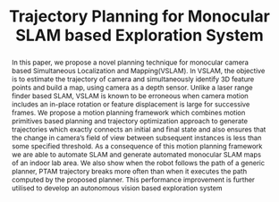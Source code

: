 ---
layout: project-page-new
title: "Trajectory Planning for Monocular SLAM based Exploration System"
authors:
  - name: Sarthak Upadhyay
    sup: #
  - name: Ayush Dewan
    sup: #
  - name: Arun Kumar Singh
    sup: #
  - name: Madhava Krishna
    sup: #
affiliations:
  - name: IIIT Hyderabad, India
    link: https://robotics.iiit.ac.in
    sup: #
permalink: /publications/2015/Upadhyay_Trajectory-Planning/
abstract: "In this paper, we propose a novel planning technique for monocular camera based Simultaneous Localization and Mapping(VSLAM). In VSLAM, the objective is to estimate the
trajectory of camera and simultaneously identify 3D feature points and build a map, using camera as a depth sensor. Unlike a laser range finder based SLAM, VSLAM is known to be erroneous when camera motion includes an in-place rotation or feature displacement is large for successive frames. We
propose a motion planning framework which combines motion primitives based planning and trajectory optimization approach to generate trajectories which exactly connects an initial and final state and also ensures that the change in camera’s field of view between subsequent instances is less
than some specified threshold. As a consequence of this motion planning framework we are able to automate SLAM and generate automated monocular SLAM maps of an indoor lab area. We also show when the robot follows the path of a generic planner, PTAM trajectory breaks more often
than when it executes the path computed by the proposed planner. This performance improvement is further utilised to develop an autonomous vision based exploration system"
paper: https://robotics.iiit.ac.in/uploads/Main/Publications/Sarthak_etal_AIR_15.pdf
# iframe: https://www.youtube.com/embed/jhjskX4FQwA

---